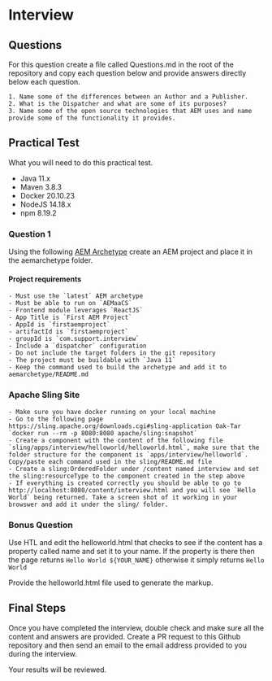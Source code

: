 # Interview

## Questions 

For this question create a file called Questions.md in the root of the repository and copy each question below and provide answers directly below each question.

    1. Name some of the differences between an Author and a Publisher.
    2. What is the Dispatcher and what are some of its purposes?
    3. Name some of the open source technologies that AEM uses and name provide some of the functionality it provides.


## Practical Test

What you will need to do this practical test.

- Java 11.x
- Maven 3.8.3
- Docker 20.10.23
- NodeJS 14.18.x
- npm 8.19.2

### Question 1

Using the following [AEM Archetype](https://github.com/adobe/aem-project-archetype) create an AEM project and place it in the aemarchetype folder.

#### Project requirements

    - Must use the `latest` AEM archetype
    - Must be able to run on `AEMaaCS`
    - Frontend module leverages `ReactJS`
    - App Title is `First AEM Project`
    - AppId is `firstaemproject`
    - artifactId is `firstaemproject`
    - groupId is `com.support.interview`
    - Include a `dispatcher` configuration
    - Do not include the target folders in the git repository
    - The project must be buildable with `Java 11`
    - Keep the command used to build the archetype and add it to aemarchetype/README.md

### Apache Sling Site

    - Make sure you have docker running on your local machine
    - Go to the following page https://sling.apache.org/downloads.cgi#sling-application Oak-Tar `docker run --rm -p 8080:8080 apache/sling:snapshot`
    - Create a component with the content of the following file `sling/apps/interview/helloworld/helloworld.html`, make sure that the folder structure for the component is `apps/interview/helloworld`. Copy/paste each command used in the sling/README.md file
    - Create a sling:OrderedFolder under /content named interview and set the sling:resourceType to the component created in the step above
    - If everything is created correctly you should be able to go to http://localhost:8080/content/interview.html and you will see `Hello World` being returned. Take a screen shot of it working in your browswer and add it under the sling/ folder.

### Bonus Question

Use HTL and edit the helloworld.html that checks to see if the content has a property called name and set it to your name. If the property is there then the page returns `Hello World ${YOUR_NAME}` otherwise it simply returns `Hello World`

Provide the helloworld.html file used to generate the markup.

## Final Steps

Once you have completed the interview, double check and make sure all the content and answers are provided. Create a PR request to this Github repository and then send an email to the email address provided to you during the interview.

Your results will be reviewed.